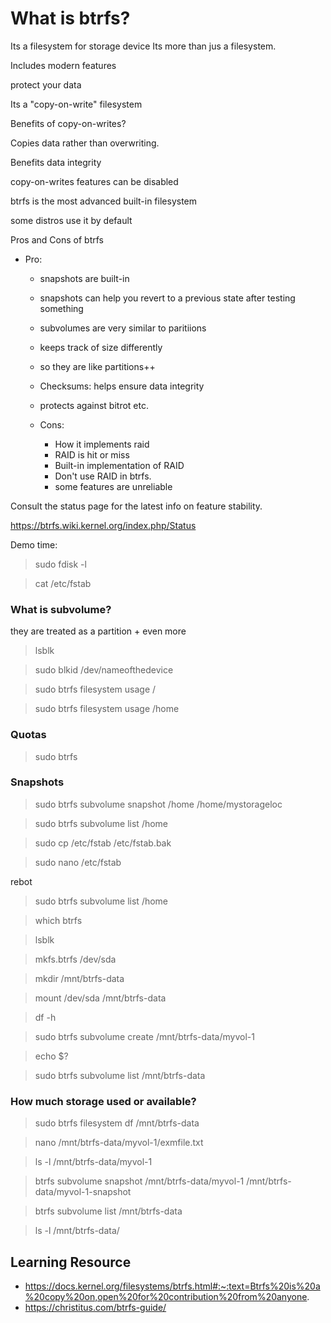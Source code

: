 # What is btrfs?
Its a filesystem for storage device
Its more than jus a filesystem.

Includes modern features

 protect your data

 Its a "copy-on-write" filesystem


Benefits of copy-on-writes?

 Copies data rather than overwriting.

 Benefits data integrity
 
 copy-on-writes features can be disabled
 
 btrfs is the most advanced built-in filesystem

 some distros use it by default



Pros and Cons of btrfs


 * Pro:
	* snapshots are built-in
	* snapshots can help you revert to a previous state after testing something
	* subvolumes are very similar to paritiions
	* keeps track of size differently
	* so they are like partitions++
	* Checksums: helps ensure data integrity
	* protects against bitrot etc.



   * Cons:
		* How it implements raid
		* RAID is hit or miss
		* Built-in implementation of RAID
		* Don't use RAID in btrfs.
		* some features are unreliable

Consult the status page for the latest info  on feature stability.

https://btrfs.wiki.kernel.org/index.php/Status



Demo time:

> sudo fdisk -l

> cat /etc/fstab

### What is subvolume?

they are treated as a partition + even more

> lsblk

> sudo blkid /dev/nameofthedevice



> sudo btrfs filesystem usage /

> sudo btrfs filesystem usage /home

### Quotas

> sudo btrfs

### Snapshots

> sudo btrfs subvolume snapshot /home /home/mystorageloc

> sudo btrfs subvolume list /home

> sudo cp /etc/fstab  /etc/fstab.bak


> sudo nano /etc/fstab


rebot 


> sudo btrfs subvolume list /home




> which btrfs


> lsblk

> mkfs.btrfs /dev/sda 


> mkdir /mnt/btrfs-data

> mount /dev/sda /mnt/btrfs-data

> df -h


> sudo btrfs subvolume create /mnt/btrfs-data/myvol-1


> echo $?

> sudo btrfs subvolume list /mnt/btrfs-data


### How much storage used or available?

> sudo btrfs filesystem df /mnt/btrfs-data

> nano /mnt/btrfs-data/myvol-1/exmfile.txt

> ls -l /mnt/btrfs-data/myvol-1

> btrfs subvolume snapshot /mnt/btrfs-data/myvol-1 /mnt/btrfs-data/myvol-1-snapshot

> btrfs subvolume list /mnt/btrfs-data

> ls -l /mnt/btrfs-data/


## Learning Resource
* https://docs.kernel.org/filesystems/btrfs.html#:~:text=Btrfs%20is%20a%20copy%20on,open%20for%20contribution%20from%20anyone.
* https://christitus.com/btrfs-guide/
